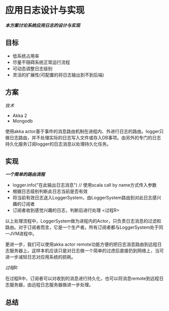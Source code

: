 应用日志设计与实现
====================

***本方案讨论系统应用日志的设计与实现***


目标
----

 - 低系统占用率
 - 尽量不阻碍系统正常运行流程
 - 可动态调整日志级别
 - 灵活的扩展性(可配置的将日志输出到不到后端)


方案
----

*技术*

 - Akka 2
 - Mongodb

使用akka actor基于事件的消息路由机制在进程内、外进行日志的路由。logger只做日志路由，并不处理实际的日志写入文件或存入DB事项。由另外的专门的日志持久化服务订阅logger的日志消息以处理持久化任务。


实现
----

***一个简单的路由流程***

 - logger.info("在此输出日志消息")	// 使用scala call by name方式传入参数
 - 根据日志级别判断此日志当前是否有效
 - 将当前有效日志送入LoggerSystem，由LoggerSystem路由到对此日志感兴趣的订阅者
 - 订阅者收到感觉兴趣的日志，判断后进行处理   <过程R>

以上处理流程中，LoggerSystem做为进程内的Actor，只负责日志消息的过滤和路由。对于订阅者而言，它是一个生产者。所有订阅者都与LoggerSystem处于同一JVM进程中。

更进一步，我们可以使用akka actor remote功能方便的把日志消息路由到远程日志服务器上。这样本机应该只是对日志做一个简单的过虑后直接扔到网络上，当可进一步减轻日志对应用系统的损耗。

*过程R:*

在过程R中，订阅者可以对收到的消息进行持久化，也可以将消息remote到远程日志服务器，由远程日志服务器做进一步处理。


总结
----


